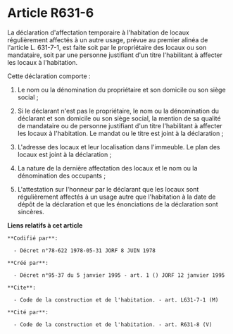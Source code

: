 # Article R631-6

La déclaration d'affectation temporaire à l'habitation de locaux régulièrement affectés à un autre usage, prévue au premier
alinéa de l'article L. 631-7-1, est faite soit par le propriétaire des locaux ou son mandataire, soit par une personne
justifiant d'un titre l'habilitant à affecter les locaux à l'habitation.

Cette déclaration comporte :

1. Le nom ou la dénomination du propriétaire et son domicile ou son siège social ;

2. Si le déclarant n'est pas le propriétaire, le nom ou la dénomination du déclarant et son domicile ou son siège social, la
mention de sa qualité de mandataire ou de personne justifiant d'un titre l'habilitant à affecter les locaux à l'habitation.
Le mandat ou le titre est joint à la déclaration ;

3. L'adresse des locaux et leur localisation dans l'immeuble. Le plan des locaux est joint à la déclaration ;

4. La nature de la dernière affectation des locaux et le nom ou la dénomination des occupants ;

5. L'attestation sur l'honneur par le déclarant que les locaux sont régulièrement affectés à un usage autre que l'habitation
à la date de dépôt de la déclaration et que les énonciations de la déclaration sont sincères.

**Liens relatifs à cet article**

	**Codifié par**:

	  - Décret n°78-622 1978-05-31 JORF 8 JUIN 1978

	**Créé par**:

	  - Décret n°95-37 du 5 janvier 1995 - art. 1 () JORF 12 janvier 1995

	**Cite**:

	  - Code de la construction et de l'habitation. - art. L631-7-1 (M)

	**Cité par**:

	  - Code de la construction et de l'habitation. - art. R631-8 (V)
